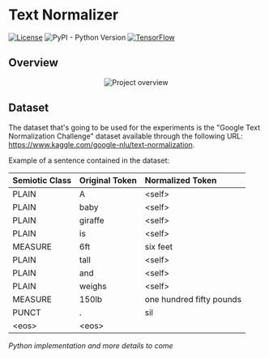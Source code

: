 # Text Normalizer

[![License](https://img.shields.io/badge/license-GPL%203.0-green.svg)](https://github.com/arthuramsouza/textnormalizer/blob/master/LICENSE) 
![PyPI - Python Version](https://img.shields.io/pypi/pyversions/Django.svg) 
[![TensorFlow](https://img.shields.io/badge/-TensorFlow-orange.svg)](https://www.tensorflow.org/)

## Overview

<p align="center">
    <img src="https://i.imgur.com/j8sqVrE.png" alt="Project overview" />
</p>

## Dataset

The dataset that's going to be used for the experiments is the "Google Text Normalization Challenge" dataset available through the following URL: https://www.kaggle.com/google-nlu/text-normalization.

Example of a sentence contained in the dataset:

| Semiotic Class | Original Token | Normalized Token         |
| :------------- | :------------- | :----------------------- |
| PLAIN          | A              | \<self\>                 |
| PLAIN          | baby           | \<self\>                 |
| PLAIN          | giraffe        | \<self\>                 |
| PLAIN          | is             | \<self\>                 |
| MEASURE        | 6ft            | six feet                 |
| PLAIN          | tall           | \<self\>                 |
| PLAIN          | and            | \<self\>                 |
| PLAIN          | weighs         | \<self\>                 |
| MEASURE        | 150lb          | one hundred fifty pounds |
| PUNCT          | .              | sil                      |
| \<eos\>        | \<eos\>        |                          |

*Python implementation and more details to come*

